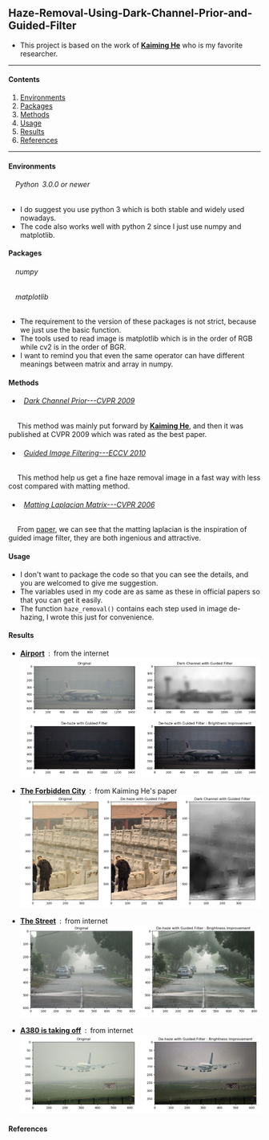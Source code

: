 ## Haze-Removal-Using-Dark-Channel-Prior-and-Guided-Filter
* This project is based on the work of [**Kaiming He**](http://kaiminghe.com/) who is my favorite researcher.<br>
---
#### Contents

1. [Environments](#Environments)
1. [Packages](#Packages)
1. [Methods](#Methods)
1. [Usage](#Usage)
1. [Results](#Results)
1. [References](#references)
---

#### Environments

###### &emsp;Python&ensp;3.0.0 or newer<br>
* I do suggest you use python 3 which is both stable and widely used nowadays.
* The code also works well with python 2 since I just use numpy and matplotlib.

#### Packages

###### &emsp;numpy<br>
###### &emsp;matplotlib<br>
* The requirement to the version of these packages is not strict, because we just use the basic function.  
* The tools used to read image is matplotlib which is in the order of RGB while cv2 is in the order of BGR.
* I want to remind you that even the same operator can have different meanings between matrix and array in numpy.

#### Methods

* ###### &ensp;[Dark Channel Prior---CVPR 2009](http://kaiminghe.com/publications/cvpr09.pdf)<br>
&emsp; This method was mainly put forward by [**Kaiming He**](http://kaiminghe.com/), and then it was published at CVPR 2009 which was rated as the best paper.<br>
* ###### &ensp;[Guided Image Filtering---ECCV 2010](http://kaiminghe.com/publications/eccv10guidedfilter.pdf)<br>
&emsp; This method help us get a fine haze removal image in a fast way with less cost compared with matting method.<br>
* ###### &ensp;[Matting Laplacian Matrix---CVPR 2006](https://ieeexplore.ieee.org/document/4359322)<br>
&emsp; From [paper](http://kaiminghe.com/publications/cvpr09.pdf), we can see that the matting laplacian is the inspiration of guided image filter, they are both ingenious and attractive.

#### Usage
 * I don't want to package the code so that you can see the details, and you are welcomed to give me suggestion.
 * The variables used in my code are as same as these in official papers so that you can get it easily.
 * The function `haze_removal()` contains each step used in image de-hazing, I wrote this just for convenience. 

#### Results
* [**Airport**](https://github.com/ForeverPs/haze-removal-using-dark-channel-prior-and-guided-filter/blob/master/image/plane.jpg)&ensp;:&ensp;from the internet<br>
<img src= https://github.com/ForeverPs/haze-removal-using-dark-channel-prior-and-guided-filter/blob/master/results/haze_removal_plane.png /><br> 

* [**The Forbidden City**](https://github.com/ForeverPs/haze-removal-using-dark-channel-prior-and-guided-filter/blob/master/image/palace.jpg)&ensp;:&ensp;from Kaiming He's paper<br>
<img src= https://github.com/ForeverPs/haze-removal-using-dark-channel-prior-and-guided-filter/blob/master/results/haze_removal_dark_channel.png /><br>

* [**The Street**](https://github.com/ForeverPs/haze-removal-using-dark-channel-prior-and-guided-filter/blob/master/image/street.jpg)&ensp;:&ensp;from internet<br>
<img src= https://github.com/ForeverPs/haze-removal-using-dark-channel-prior-and-guided-filter/blob/master/results/haze_removal_street.png /><br>

* [**A380 is taking off**](https://github.com/ForeverPs/haze-removal-using-dark-channel-prior-and-guided-filter/blob/master/image/a380.jpg)&ensp;:&ensp;from internet<br>
<img src= https://github.com/ForeverPs/haze-removal-using-dark-channel-prior-and-guided-filter/blob/master/results/haze_removal_a380.png /><br>

#### References
